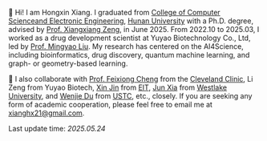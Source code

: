 👋 Hi! I am Hongxin Xiang. I graduated from [College of Computer Scienceand Electronic Engineering](https://csee.hnu.edu.cn/home.htm), [Hunan University](https://www-en.hnu.edu.cn/) with a Ph.D. degree, advised by [Prof. Xiangxiang Zeng](https://scholar.google.com/citations?user=B20HBMIAAAAJ&hl=zh-CN&oi=ao), in June 2025. From 2022.10 to 2025.03, I worked as a drug development scientist at Yuyao Biotechnology Co., Ltd, led by [Prof. Mingyao Liu](https://scholar.google.com/citations?user=pMEChS8AAAAJ&hl=zh-CN&oi=ao). My research has centered on the AI4Science, including bioinformatics, drug discovery, quantum machine learning, and graph- or geometry-based learning.

🔬 I also collaborate with [Prof. Feixiong Cheng](https://scholar.google.com/citations?hl=zh-CN&user=i83-SfgAAAAJ) from the [Cleveland Clinic](https://my.clevelandclinic.org/), Li Zeng from Yuyao Biotech, [Xin Jin](http://home.ustc.edu.cn/~jinxustc/) from [EIT](https://www.eitech.edu.cn/?lang=en), [Jun Xia](https://scholar.google.com/citations?hl=zh-CN&user=aPKKpSYAAAAJ) from [Westlake University](https://en.westlake.edu.cn/), and [Wenjie Du](https://scholar.google.com/citations?user=7vmhd2AAAAAJ&hl=zh-CN&oi=ao) from [USTC](https://en.ustc.edu.cn/), etc., closely. If you are seeking any form of academic cooperation, please feel free to email me at [xianghx21@gmail.com](mailto:xianghx21@gmail.com). 

Last update time: *2025.05.24*

